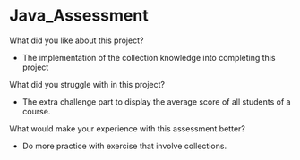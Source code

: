 # Java_Assessment
What did you like about this project?
- The implementation of the collection knowledge into completing this project

What did you struggle with in this project?
- The extra challenge part to display the average score of all students of a course.

What would make your experience with this assessment better?
- Do more practice with exercise that involve collections.
